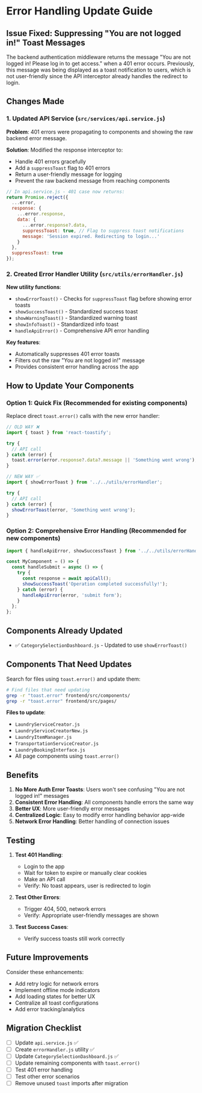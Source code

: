 # Error Handling Update Guide

## Issue Fixed: Suppressing "You are not logged in!" Toast Messages

The backend authentication middleware returns the message "You are not logged in! Please log in to get access." when a 401 error occurs. Previously, this message was being displayed as a toast notification to users, which is not user-friendly since the API interceptor already handles the redirect to login.

## Changes Made

### 1. Updated API Service (`src/services/api.service.js`)

**Problem**: 401 errors were propagating to components and showing the raw backend error message.

**Solution**: Modified the response interceptor to:
- Handle 401 errors gracefully
- Add a `suppressToast` flag to 401 errors
- Return a user-friendly message for logging
- Prevent the raw backend message from reaching components

```javascript
// In api.service.js - 401 case now returns:
return Promise.reject({
  ...error,
  response: {
    ...error.response,
    data: {
      ...error.response?.data,
      suppressToast: true, // Flag to suppress toast notifications
      message: 'Session expired. Redirecting to login...'
    }
  },
  suppressToast: true
});
```

### 2. Created Error Handler Utility (`src/utils/errorHandler.js`)

**New utility functions**:
- `showErrorToast()` - Checks for `suppressToast` flag before showing error toasts
- `showSuccessToast()` - Standardized success toast
- `showWarningToast()` - Standardized warning toast
- `showInfoToast()` - Standardized info toast
- `handleApiError()` - Comprehensive API error handling

**Key features**:
- Automatically suppresses 401 error toasts
- Filters out the raw "You are not logged in!" message
- Provides consistent error handling across the app

## How to Update Your Components

### Option 1: Quick Fix (Recommended for existing components)

Replace direct `toast.error()` calls with the new error handler:

```javascript
// OLD WAY ❌
import { toast } from 'react-toastify';

try {
  // API call
} catch (error) {
  toast.error(error.response?.data?.message || 'Something went wrong');
}

// NEW WAY ✅
import { showErrorToast } from '../../utils/errorHandler';

try {
  // API call
} catch (error) {
  showErrorToast(error, 'Something went wrong');
}
```

### Option 2: Comprehensive Error Handling (Recommended for new components)

```javascript
import { handleApiError, showSuccessToast } from '../../utils/errorHandler';

const MyComponent = () => {
  const handleSubmit = async () => {
    try {
      const response = await apiCall();
      showSuccessToast('Operation completed successfully!');
    } catch (error) {
      handleApiError(error, 'submit form');
    }
  };
};
```

## Components Already Updated

- ✅ `CategorySelectionDashboard.js` - Updated to use `showErrorToast()`

## Components That Need Updates

Search for files using `toast.error()` and update them:

```bash
# Find files that need updating
grep -r "toast.error" frontend/src/components/
grep -r "toast.error" frontend/src/pages/
```

**Files to update**:
- `LaundryServiceCreator.js`
- `LaundryServiceCreatorNew.js`
- `LaundryItemManager.js`
- `TransportationServiceCreator.js`
- `LaundryBookingInterface.js`
- All page components using `toast.error()`

## Benefits

1. **No More Auth Error Toasts**: Users won't see confusing "You are not logged in!" messages
2. **Consistent Error Handling**: All components handle errors the same way
3. **Better UX**: More user-friendly error messages
4. **Centralized Logic**: Easy to modify error handling behavior app-wide
5. **Network Error Handling**: Better handling of connection issues

## Testing

1. **Test 401 Handling**:
   - Login to the app
   - Wait for token to expire or manually clear cookies
   - Make an API call
   - Verify: No toast appears, user is redirected to login

2. **Test Other Errors**:
   - Trigger 404, 500, network errors
   - Verify: Appropriate user-friendly messages are shown

3. **Test Success Cases**:
   - Verify success toasts still work correctly

## Future Improvements

Consider these enhancements:
- Add retry logic for network errors
- Implement offline mode indicators
- Add loading states for better UX
- Centralize all toast configurations
- Add error tracking/analytics

## Migration Checklist

- [ ] Update `api.service.js` ✅
- [ ] Create `errorHandler.js` utility ✅
- [ ] Update `CategorySelectionDashboard.js` ✅
- [ ] Update remaining components with `toast.error()`
- [ ] Test 401 error handling
- [ ] Test other error scenarios
- [ ] Remove unused `toast` imports after migration

